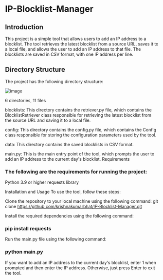 # IP-Blocklist-Manager

## Introduction
This project is a simple tool that allows users to add an IP address to a blocklist. The tool retrieves the latest blocklist from a source URL, saves it to a local file, and allows the user to add an IP address to that file. The blocklists are saved in CSV format, with one IP address per line.

## Directory Structure
The project has the following directory structure:


![image](https://user-images.githubusercontent.com/79183768/226090564-a7b7c019-2c46-40d3-b817-83dd6364a8d2.png)


6 directories, 11 files 


blocklists: This directory contains the retriever.py file, which contains the BlocklistRetriever class responsible for retrieving the latest blocklist from the source URL and saving it to a local file.

config: This directory contains the config.py file, which contains the Config class responsible for storing the configuration parameters used by the tool.

data: This directory contains the saved blocklists in CSV format.

main.py: This is the main entry point of the tool, which prompts the user to add an IP address to the current day's blocklist.
Requirements


### The following are the requirements for running the project:

Python 3.9 or higher
requests library

Installation and Usage
To use the tool, follow these steps:

Clone the repository to your local machine using the following command:
git clone https://github.com/krishnakumarbhat/IP-Blocklist-Manager.git

Install the required dependencies using the following command:

### pip install requests
Run the main.py file using the following command:

### python main.py

If you want to add an IP address to the current day's blocklist, enter 1 when prompted and then enter the IP address. Otherwise, just press Enter to exit the tool.
